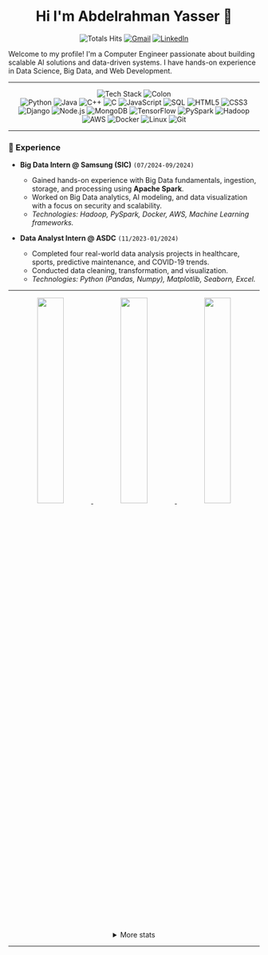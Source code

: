 <div align="center" width="50">
  
# Hi I'm Abdelrahman Yasser 👋

![Totals Hits](https://komarev.com/ghpvc/?username=Abdelrahman-Yasser-Zakaria&style=flat&color=orange&label=PROFILE+VIEWS)
<a href="mailto:abdolrahman114@gmail.com"><img src="https://img.shields.io/badge/Gmail-D14836?style=flat&logo=gmail&logoColor=white" alt="Gmail"/></a>
<a href="https://www.linkedin.com/in/abdelrahman-yasser-44269b244"><img src="https://img.shields.io/badge/LinkedIn-0A66C2?style=flat&logo=linkedin&logoColor=white" alt="LinkedIn"/></a>
</div>

<p>
  Welcome to my profile! I'm a Computer Engineer passionate about building scalable AI solutions and data-driven systems. I have hands-on experience in Data Science, Big Data, and Web Development.
</p>

<hr></hr>

<div align="center">
    <img src="https://img.shields.io/badge/-%F0%9F%9A%80%20Tech%20Stack-orange" alt="Tech Stack"/>
    <img src="https://img.shields.io/badge/-%3A-orange" alt="Colon"/>
</div>
<div align="center">
    <img src="https://img.shields.io/badge/Python-FFD43B?style=flat&logo=python&logoColor=darkgreen" alt="Python"/>
    <img src="https://img.shields.io/badge/Java-ED8B00?style=flat&logo=java&logoColor=white" alt="Java"/>
    <img src="https://img.shields.io/badge/C%2B%2B-00599C?style=flat&logo=c%2B%2B&logoColor=white" alt="C++"/>
    <img src="https://img.shields.io/badge/C-00599C?style=flat&logo=c&logoColor=white" alt="C"/>
    <img src="https://img.shields.io/badge/JavaScript-323330?style=flat&logo=javascript&logoColor=F7DF1E" alt="JavaScript"/>
    <img src="https://img.shields.io/badge/SQL-4479A1?style=flat&logo=postgresql&logoColor=white" alt="SQL"/>
    <img src="https://img.shields.io/badge/HTML5-E34F26?style=flat&logo=html5&logoColor=white" alt="HTML5"/>
    <img src="https://img.shields.io/badge/CSS3-1572B6?style=flat&logo=css3&logoColor=white" alt="CSS3"/>
    <br/>
    <img src="https://img.shields.io/badge/Django-092E20?style=flat&logo=django&logoColor=white" alt="Django"/>
    <img src="https://img.shields.io/badge/Node.js-339933?style=flat&logo=node.js&logoColor=white" alt="Node.js"/>
    <img src="https://img.shields.io/badge/MongoDB-47A248?style=flat&logo=mongodb&logoColor=white" alt="MongoDB"/>
    <img src="https://img.shields.io/badge/TensorFlow-FF6F00?style=flat&logo=tensorflow&logoColor=white" alt="TensorFlow"/>
    <img src="https://img.shields.io/badge/PySpark-E25A1C?style=flat&logo=apache-spark&logoColor=white" alt="PySpark"/>
    <img src="https://img.shields.io/badge/Hadoop-66CCFF?style=flat&logo=apache-hadoop&logoColor=black" alt="Hadoop"/>
    <img src="https://img.shields.io/badge/AWS-232F3E?style=flat&logo=amazon-aws&logoColor=white" alt="AWS"/>
    <img src="https://img.shields.io/badge/Docker-2496ED?style=flat&logo=docker&logoColor=white" alt="Docker"/>
    <img src="https://img.shields.io/badge/Linux-FCC624?style=flat&logo=linux&logoColor=black" alt="Linux"/>
    <img src="https://img.shields.io/badge/Git-E44C30?style=flat&logo=git&logoColor=white" alt="Git"/>
</div>

---

### 💼 Experience

-   **Big Data Intern @ Samsung (SIC)** `(07/2024-09/2024)`
    -   Gained hands-on experience with Big Data fundamentals, ingestion, storage, and processing using **Apache Spark**.
    -   Worked on Big Data analytics, AI modeling, and data visualization with a focus on security and scalability.
    -   *Technologies: Hadoop, PySpark, Docker, AWS, Machine Learning frameworks.*

-   **Data Analyst Intern @ ASDC** `(11/2023-01/2024)`
    -   Completed four real-world data analysis projects in healthcare, sports, predictive maintenance, and COVID-19 trends.
    -   Conducted data cleaning, transformation, and visualization.
    -   *Technologies: Python (Pandas, Numpy), Matplotlib, Seaborn, Excel.*

---

<div align="center" >
<a  href="https://github.com/Abdelrahman-Yasser-Zakaria">

<img src="http://github-profile-summary-cards.vercel.app/api/cards/stats?username=Abdelrahman-Yasser-Zakaria&theme=nord_dark" width="32.5%">
<img src="http://github-profile-summary-cards.vercel.app/api/cards/repos-per-language?username=Abdelrahman-Yasser-Zakaria&theme=nord_dark" width="32.5%">
<img src="http://github-profile-summary-cards.vercel.app/api/cards/most-commit-language?username=Abdelrahman-Yasser-Zakaria&theme=nord_dark" width="32.5%">

</a>

<details>
  <summary>More stats</summary>
 
<img align="center" src="http://github-profile-summary-cards.vercel.app/api/cards/profile-details?username=Abdelrahman-Yasser-Zakaria&theme=nord_dark" >

</details>
 
<hr></hr>

</div>
